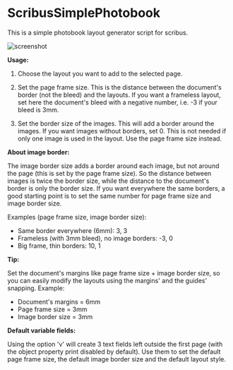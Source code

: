 # ScribusSimplePhotobook
This is a simple photobook layout generator script for scribus.


![screenshot](https://raw.githubusercontent.com/sonejostudios/ScribusSimplePhotobook/master/simple_photobook.png "Layout Example")


__Usage:__
1. Choose the layout you want to add to the selected page.

2. Set the page frame size.
    This is the distance between the document's border (not the bleed)
    and the layouts.
    If you want a frameless layout, set here the document's bleed
    with a negative number, i.e. -3 if your bleed is 3mm.

3. Set the border size of the images.
    This will add a border around the images.
    If you want images without borders, set 0.
    This is not needed if only one image is used in the layout.
    Use the page frame size instead.

__About image border:__

The image border size adds a border around each image, 
but not around the page (this is set by the page frame size).
So the distance between images is twice the border size,
while the distance to the document's border is only the border size.
If you want everywhere the same borders, a good starting point
is to set the same number for page frame size and image border size.

Examples (page frame size, image border size):
* Same border everywhere (6mm): 3, 3
* Frameless (with 3mm bleed), no image borders: -3, 0
* Big frame, thin borders: 10, 1

__Tip:__

Set the document's margins like page frame size + image border size,
so you can easily modify the layouts using the margins' and the guides' snapping.
Example: 
* Document's margins = 6mm
* Page frame size = 3mm
* Image border size = 3mm

__Default variable fields:__

Using the option 'v' will create 3 text fields left outside the first page
(with the object property print disabled by default).
Use them to set the default page frame size, the default image border size
and the default layout style.


